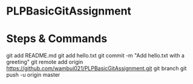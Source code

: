 ﻿# PLPBasicGitAssignment
# Steps & Commands
git add README.md
git add hello.txt
git commit -m "Add hello.txt with a greeting"
git remote add origin https://github.com/wambui021/PLPBasicGitAssignment.git
git branch
git push -u origin master
